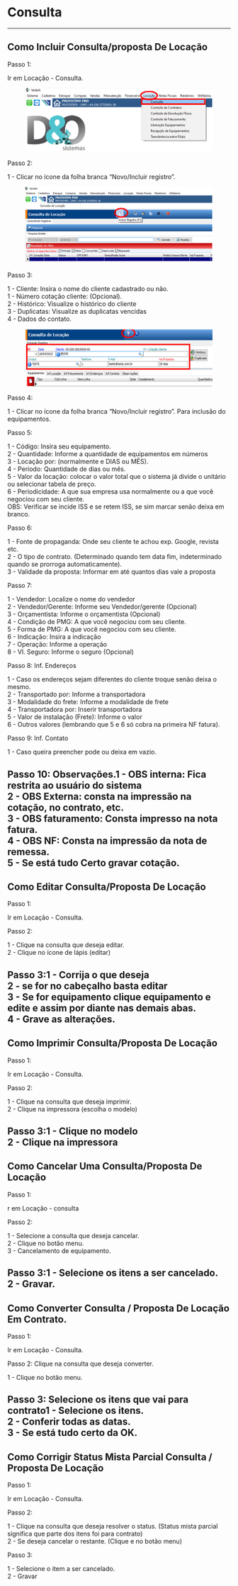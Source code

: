 # Consulta

***

## Como Incluir Consulta/proposta De Locação

Passo 1:

Ir em Locação - Consulta.

<figure><img src="../../.gitbook/assets/image.png" alt=""><figcaption></figcaption></figure>

Passo 2:

1 - Clicar no ícone da folha branca “Novo/Incluir registro”.

<figure><img src="../../.gitbook/assets/image (1).png" alt=""><figcaption></figcaption></figure>

Passo 3:

1 - Cliente: Insira o nome do cliente cadastrado ou não.\
1 - Número cotação cliente: (Opcional).\
2 - Histórico: Visualize o histórico do cliente\
3 - Duplicatas: Visualize as duplicatas vencidas\
4 - Dados do contato.

<figure><img src="../../.gitbook/assets/image (2).png" alt=""><figcaption></figcaption></figure>

Passo 4:

1 - Clicar no ícone da folha branca “Novo/Incluir registro”. Para inclusão do equipamentos.

Passo 5:

1 - Código: Insira seu equipamento.\
2 - Quantidade: Informe a quantidade de equipamentos em números\
3 - Locação por: (normalmente e DIAS ou MÊS).\
4 - Período: Quantidade de dias ou mês.\
5 - Valor da locação: colocar o valor total que o sistema já divide o unitário ou selecionar tabela de preço.\
6 - Periodicidade: A que sua empresa usa normalmente ou a que você negociou com seu cliente.\
OBS: Verificar se incide ISS e se retem ISS, se sim marcar senão deixa em branco.

Passo 6:

1 - Fonte de propaganda: Onde seu cliente te achou exp. Google, revista etc.\
2 - O tipo de contrato. (Determinado quando tem data fim, indeterminado quando se prorroga automaticamente).\
3 - Validade da proposta: Informar em até quantos dias vale a proposta

Passo 7:

1 - Vendedor: Localize o nome do vendedor\
2 - Vendedor/Gerente: Informe seu Vendedor/gerente (Opcional)\
3 - Orçamentista: Informe o orçamentista (Opcional)\
4 - Condição de PMG: A que você negociou com seu cliente.\
5 - Forma de PMG: A que você negociou com seu cliente.\
6 - Indicação: Insira a indicação\
7 - Operação: Informe a operação\
8 - Vl. Seguro: Informe o seguro (Opcional)

Passo 8: Inf. Endereços

1 - Caso os endereços sejam diferentes do cliente troque senão deixa o mesmo.\
2 - Transportado por: Informe a transportadora\
3 - Modalidade do frete: Informe a modalidade de frete\
4 - Transportadora por: Inserir transportadora\
5 - Valor de instalação (Frete): Informe o valor\
6 - Outros valores (lembrando que 5 e 6 só cobra na primeira NF fatura).

Passo 9: Inf. Contato

1 - Caso queira preencher pode ou deixa em vazio.

Passo 10: Observações.1 - OBS interna: Fica restrita ao usuário do sistema\
2 - OBS Externa: consta na impressão na cotação, no contrato, etc.\
3 - OBS faturamento: Consta impresso na nota fatura.\
4 - OBS NF: Consta na impressão da nota de remessa.\
5 - Se está tudo Certo gravar cotação.
--------------------------------------

## Como Editar Consulta/Proposta De Locação

Passo 1:

Ir em Locação - Consulta.

Passo 2:

1 - Clique na consulta que deseja editar.\
2 - Clique no ícone de lápis (editar)

Passo 3:1 - Corrija o que deseja\
2 - se for no cabeçalho basta editar\
3 - Se for equipamento clique equipamento e edite e assim por diante nas demais abas.\
4 - Grave as alterações.
------------------------

## Como Imprimir Consulta/Proposta De Locação

Passo 1:

Ir em Locação - Consulta.

Passo 2:

1 - Clique na consulta que deseja imprimir.\
2 - Clique na impressora (escolha o modelo)

Passo 3:1 - Clique no modelo\
2 - Clique na impressora
------------------------

## Como Cancelar Uma Consulta/Proposta De Locação

Passo 1:

r em Locação - consulta

Passo 2:

1 - Selecione a consulta que deseja cancelar.\
2 - Clique no botão menu.\
3 - Cancelamento de equipamento.

Passo 3:1 - Selecione os itens a ser cancelado.\
2 - Gravar.
-----------

## Como Converter Consulta / Proposta De Locação Em Contrato.

Passo 1:

Ir em Locação - Consulta.

Passo 2: Clique na consulta que deseja converter.

1 - Clique no botão menu.

Passo 3: Selecione os itens que vai para contrato1 - Selecione os itens.\
2 - Conferir todas as datas.\
3 - Se está tudo certo da OK.
-----------------------------

## Como Corrigir Status Mista Parcial Consulta / Proposta De Locação

Passo 1:

Ir em Locação - Consulta.

Passo 2:

1 - Clique na consulta que deseja resolver o status. (Status mista parcial significa que parte dos itens foi para contrato)\
2 - Se deseja cancelar o restante. (Clique e no botão menu)

Passo 3:

1 - Selecione o item a ser cancelado.\
2 - Gravar
